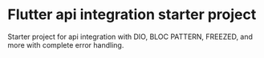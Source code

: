# Flutter api integration starter project

Starter project for api integration with DIO, BLOC PATTERN, FREEZED, and more with complete error handling.